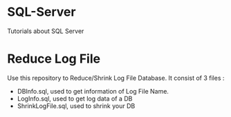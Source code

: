# SQL-Server
Tutorials about SQL Server

# Reduce Log File
Use this repository to Reduce/Shrink Log File Database. It consist of 3 files :
- DBInfo.sql, used to get information of Log File Name.
- LogInfo.sql, used to get log data of a DB
- ShrinkLogFile.sql, used to shrink your DB

